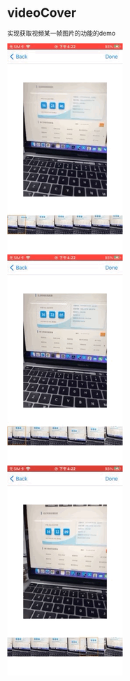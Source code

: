 # videoCover
 实现获取视频某一帧图片的功能的demo

![Sample 0](/Sample/0.GIF)
![Sample 1](/Sample/1.GIF)
![Sample 2](/Sample/2.GIF)
